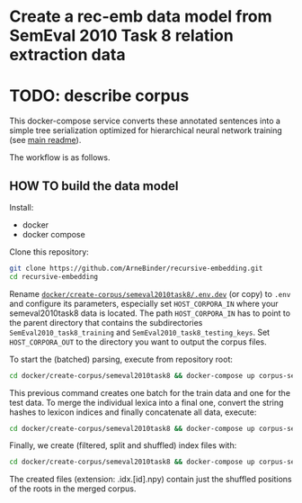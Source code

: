 # Create a rec-emb data model from SemEval 2010 Task 8 relation extraction data

# TODO: describe corpus

This docker-compose service converts these annotated sentences into a simple tree serialization optimized for hierarchical neural
network training (see [main readme](../../../README.md)).


The workflow is as follows.

## HOW TO build the data model

Install:
 * docker
 * docker compose

Clone this repository:
```bash
git clone https://github.com/ArneBinder/recursive-embedding.git
cd recursive-embedding
```

Rename [`docker/create-corpus/semeval2010task8/.env.dev`](.env.dev) (or copy) to `.env` and configure its parameters, especially set `HOST_CORPORA_IN` where your semeval2010task8 data is located. The path `HOST_CORPORA_IN` has to point to the parent directory that contains the subdirectories `SemEval2010_task8_training` and `SemEval2010_task8_testing_keys`. Set `HOST_CORPORA_OUT` to the directory you want to output the corpus files.


To start the (batched) parsing, execute from repository root:

```bash
cd docker/create-corpus/semeval2010task8 && docker-compose up corpus-semeval2010task8-parse
```

This previous command creates one batch for the train data and one for the test data. To merge the individual lexica into a final one, convert the string hashes to lexicon indices and finally concatenate all data, execute:
```bash
cd docker/create-corpus/semeval2010task8 && docker-compose up corpus-semeval2010task8-merge
```

Finally, we create (filtered, split and shuffled) index files with:
```bash
cd docker/create-corpus/semeval2010task8 && docker-compose up corpus-semeval2010task8-indices
```
The created files (extension: .idx.[id].npy) contain just the shuffled positions of the roots in the merged corpus.
